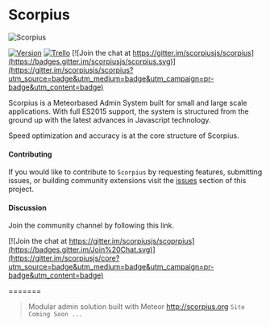 # Scorpius




![Scorpius][1]

[![Version](https://img.shields.io/badge/Version-0.2.0-blue.svg?style=flat-square)]() [![Trello](https://img.shields.io/badge/Favro-Roadmap-yellow.svg?style=flat-square)](https://favro.com/organization/33e97eaca264ea0a2fd4dc99/01d1aa78db9d627ac3b21ef8)
[![Join the chat at https://gitter.im/scorpiusjs/scorpius](https://badges.gitter.im/scorpiusjs/scorpius.svg)](https://gitter.im/scorpiusjs/scorpius?utm_source=badge&utm_medium=badge&utm_campaign=pr-badge&utm_content=badge)

Scorpius is a Meteorbased Admin System built for small and large scale applications. With full ES2015 support, the system is structured from the ground up with the latest advances in Javascript technology.

Speed optimization and accuracy is at the core structure of Scorpius.

#### Contributing
If you would like to contribute to `Scorpius` by requesting features, submitting issues, or building community extensions visit the [issues](https://github.com/scorpiusjs/scorpius/issues) section of this project. 

#### Discussion
Join the community channel by following this link.

[![Join the chat at https://gitter.im/scorpiusjs/scoprpius](https://badges.gitter.im/Join%20Chat.svg)](https://gitter.im/scorpiusjs/core?utm_source=badge&utm_medium=badge&utm_campaign=pr-badge&utm_content=badge)


  [1]: https://raw.githubusercontent.com/scorpiusjs/graphics/master/logos/scorpiusjs-logo.png
=======

> Modular admin solution built with Meteor http://scorpius.org `Site Coming Soon ...`

